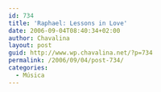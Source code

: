 ```yaml
---
id: 734
title: 'Raphael: Lessons in Love'
date: 2006-09-04T08:40:34+02:00
author: Chavalina
layout: post
guid: http://www.wp.chavalina.net/?p=734
permalink: /2006/09/04/post-734/
categories:
  - Música
---
```

